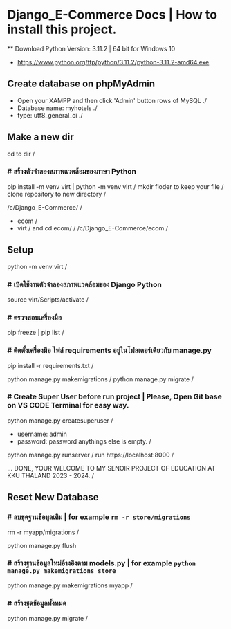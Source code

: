 # Django_E-Commerce Docs | How to install this project.

** Download Python Version: 3.11.2 | 64 bit for Windows 10
- https://www.python.org/ftp/python/3.11.2/python-3.11.2-amd64.exe

## Create database on phpMyAdmin
- Open your XAMPP and then click 'Admin' button rows of MySQL ./
- Database name: myhotels ./
- type: utf8_general_ci ./

## Make a new dir
cd to dir /
### # สร้างตัวจำลองสภาพแวดล้อมของภาษา Python
pip install -m venv virt | python -m venv virt /
mkdir floder to keep your file /
clone repository to new directory /

/c/Django_E-Commerce/ /
- ecom /
- virt /
and cd ecom/ /
/c/Django_E-Commerce/ecom /

## Setup

python -m venv virt /

### # เปิดใช้งานตัวจำลองสภาพแวดล้อมของ Django Python
source virt/Scripts/activate /

### # ตรวจสอบเครื่องมือ
pip freeze | pip list /

### # ติดตั้งเครื่องมือ ไฟล์ requirements อยู่ในโฟลเดอร์เดียวกับ manage.py
pip install -r requirements.txt /

python manage.py makemigrations /
python manage.py migrate /

### # Create Super User before run project | Please, Open Git base on VS CODE Terminal for easy way.
python manage.py createsuperuser /
- username: admin 
- password: password
anythings else is empty. /

python manage.py runserver /
run https://localhost:8000 /

... DONE, YOUR WELCOME TO MY SENOIR PROJECT OF EDUCATION AT KKU THALAND 2023 - 2024. /

## Reset New Database
### # ลบชุดฐานข้อมูลเดิม | for example `rm -r store/migrations`
rm -r myapp/migrations /

python manage.py flush
### # สร้างฐานข้อมูลใหม่อ้างอิงตาม models.py | for example `python manage.py makemigrations store`
python manage.py makemigrations myapp /

### # สร้างชุดข้อมูลทั้งหมด
python manage.py migrate /
